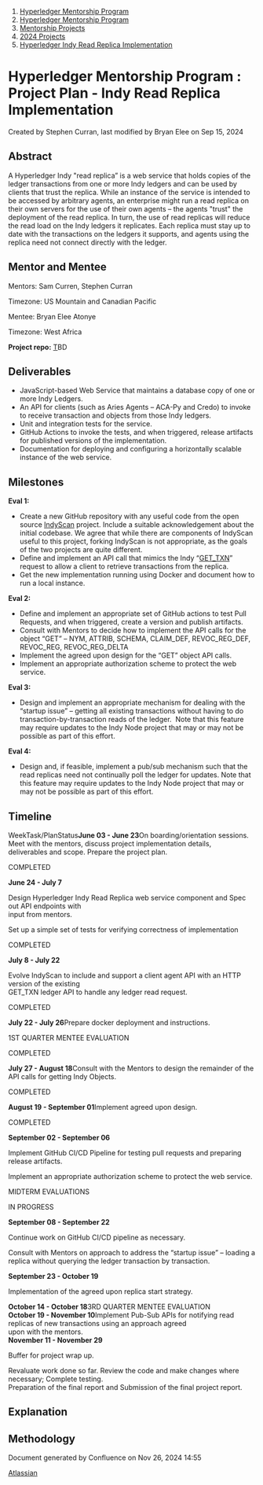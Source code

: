 1. [Hyperledger Mentorship Program](index.html)
2. [Hyperledger Mentorship Program](Hyperledger-Mentorship-Program_21954571.html)
3. [Mentorship Projects](Mentorship-Projects_21954604.html)
4. [2024 Projects](2024-Projects_21954934.html)
5. [Hyperledger Indy Read Replica Implementation](Hyperledger-Indy-Read-Replica-Implementation_21960795.html)

# Hyperledger Mentorship Program : Project Plan - Indy Read Replica Implementation

Created by Stephen Curran, last modified by Bryan Elee on Sep 15, 2024

## **Abstract**

A Hyperledger Indy "read replica” is a web service that holds copies of the ledger transactions from one or more Indy ledgers and can be used by clients that trust the replica. While an instance of the service is intended to be accessed by arbitrary agents, an enterprise might run a read replica on their own servers for the use of their own agents – the agents "trust" the deployment of the read replica. In turn, the use of read replicas will reduce the read load on the Indy ledgers it replicates. Each replica must stay up to date with the transactions on the ledgers it supports, and agents using the replica need not connect directly with the ledger.

## **Mentor and Mentee**

Mentors: Sam Curren, Stephen Curran

Timezone: US Mountain and Canadian Pacific

Mentee: Bryan Elee Atonye

Timezone: West Africa

**Project repo:** [T](https://github.com/hyperledger-labs/solang-vscode)BD

## **Deliverables**

- JavaScript-based Web Service that maintains a database copy of one or more Indy Ledgers.
- An API for clients (such as Aries Agents – ACA-Py and Credo) to invoke to receive transaction and objects from those Indy ledgers.
- Unit and integration tests for the service.
- GitHub Actions to invoke the tests, and when triggered, release artifacts for published versions of the implementation.
- Documentation for deploying and configuring a horizontally scalable instance of the web service.

## **Milestones**

**Eval 1:**

- Create a new GitHub repository with any useful code from the open source [IndyScan](https://github.com/Patrik-Stas/indyscan) project. Include a suitable acknowledgement about the initial codebase. We agree that while there are components of IndyScan useful to this project, forking IndyScan is not appropriate, as the goals of the two projects are quite different.
- Define and implement an API call that mimics the Indy “[GET\_TXN](https://hyperledger-indy.readthedocs.io/projects/node/en/latest/requests/#read-requests)” request to allow a client to retrieve transactions from the replica.
- Get the new implementation running using Docker and document how to run a local instance.

**Eval 2:**

- Define and implement an appropriate set of GitHub actions to test Pull Requests, and when triggered, create a version and publish artifacts.
- Consult with Mentors to decide how to implement the API calls for the object “GET” – NYM, ATTRIB, SCHEMA, CLAIM\_DEF, REVOC\_REG\_DEF, REVOC\_REG, REVOC\_REG\_DELTA
- Implement the agreed upon design for the “GET” object API calls.
- Implement an appropriate authorization scheme to protect the web service.

**Eval 3:**

- Design and implement an appropriate mechanism for dealing with the “startup issue” – getting all existing transactions without having to do transaction-by-transaction reads of the ledger.  Note that this feature may require updates to the Indy Node project that may or may not be possible as part of this effort.

**Eval 4:**

- Design and, if feasible, implement a pub/sub mechanism such that the read replicas need not continually poll the ledger for updates. Note that this feature may require updates to the Indy Node project that may or may not be possible as part of this effort.

## **Timeline**

WeekTask/PlanStatus**June 03 - June 23**On boarding/orientation sessions. Meet with the mentors, discuss project implementation details,  
deliverables and scope. Prepare the project plan.

COMPLETED    

**June 24 - July 7**

Design Hyperledger Indy Read Replica web service component and Spec out API endpoints with  
input from mentors.

Set up a simple set of tests for verifying correctness of implementation

COMPLETED    

**July 8 - July 22**

Evolve IndyScan to include and support a client agent API with an HTTP version of the existing  
GET\_TXN ledger API to handle any ledger read request.

COMPLETED    

**July 22 - July 26**Prepare docker deployment and instructions.

1ST QUARTER MENTEE EVALUATION

COMPLETED    

**July 27 - August 18**Consult with the Mentors to design the remainder of the API calls for getting Indy Objects.

COMPLETED

**August 19 - September 01**Implement agreed upon design.

COMPLETED

**September 02 - September 06**

Implement GitHub CI/CD Pipeline for testing pull requests and preparing release artifacts.

Implement an appropriate authorization scheme to protect the web service.

MIDTERM EVALUATIONS

IN PROGRESS    

**September 08 - September 22**

Continue work on GitHub CI/CD pipeline as necessary.

Consult with Mentors on approach to address the “startup issue” – loading a replica without querying the ledger transaction by transaction.

**September 23 - October 19**

Implementation of the agreed upon replica start strategy.

**October 14 - October 18**3RD QUARTER MENTEE EVALUATION  
**October 19 - November 10**Implement Pub-Sub APIs for notifying read replicas of new transactions using an approach agreed  
upon with the mentors.  
**November 11 - November 29**

Buffer for project wrap up.

Revaluate work done so far. Review the code and make changes where necessary; Complete testing.  
Preparation of the final report and Submission of the final project report.

## **Explanation**

## **Methodology**

Document generated by Confluence on Nov 26, 2024 14:55

[Atlassian](http://www.atlassian.com/)
